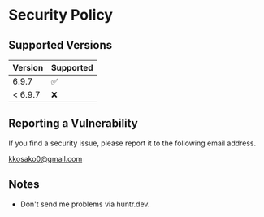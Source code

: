 # Security Policy

## Supported Versions

| Version | Supported          |
| ------- | ------------------ |
| 6.9.7   | :white_check_mark: |
| < 6.9.7 | :x:                |

## Reporting a Vulnerability

If you find a security issue, please report it to the following email address.

kkosako0@gmail.com


## Notes

- Don't send me problems via huntr.dev.
